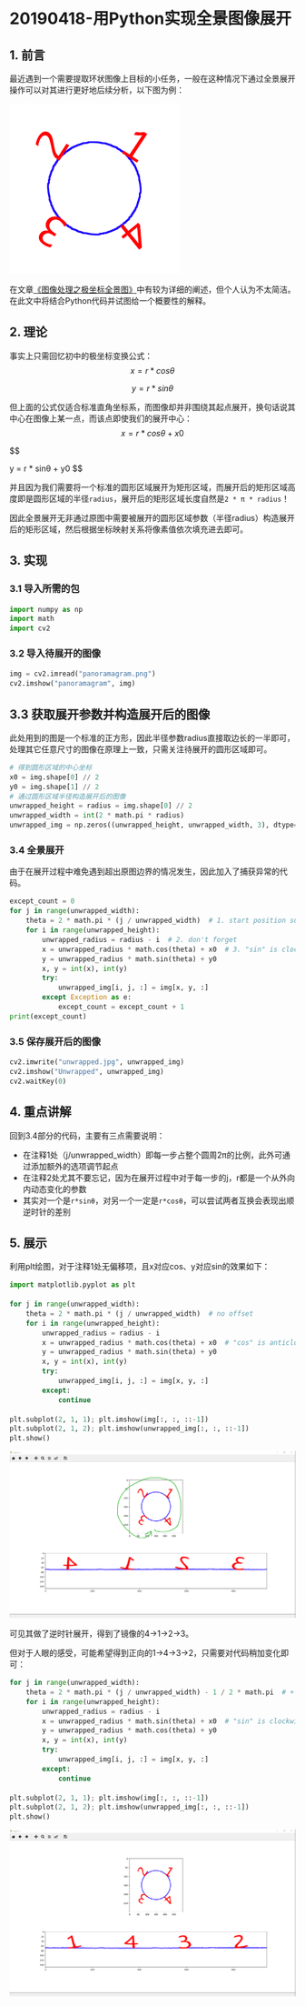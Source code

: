 # 20190418-用Python实现全景图像展开

## 1. 前言

最近遇到一个需要提取环状图像上目标的小任务，一般在这种情况下通过全景展开操作可以对其进行更好地后续分析，以下图为例：

![](./panoramagram.png)

在文章[《图像处理之极坐标全景图》](<https://zhuanlan.zhihu.com/p/29218780>)中有较为详细的阐述，但个人认为不太简洁。在此文中将结合Python代码并试图给一个概要性的解释。

## 2. 理论

事实上只需回忆初中的极坐标变换公式：
$$
x = r * cosθ
$$

$$
y = r * sinθ
$$

但上面的公式仅适合标准直角坐标系，而图像却并非围绕其起点展开，换句话说其中心在图像上某一点，而该点即使我们的展开中心：
$$
x = r * cosθ + x0
$$

$$

y = r * sinθ + y0
$$

并且因为我们需要将一个标准的圆形区域展开为矩形区域，而展开后的矩形区域高度即是圆形区域的半径```radius```，展开后的矩形区域长度自然是```2 * π * radius```！

因此全景展开无非通过原图中需要被展开的圆形区域参数（半径radius）构造展开后的矩形区域，然后根据坐标映射关系将像素值依次填充进去即可。

## 3. 实现

### 3.1 导入所需的包

```python
import numpy as np
import math
import cv2
```

### 3.2 导入待展开的图像

```python
img = cv2.imread("panoramagram.png")
cv2.imshow("panoramagram", img)
```

## 3.3 获取展开参数并构造展开后的图像

此处用到的图是一个标准的正方形，因此半径参数radius直接取边长的一半即可，处理其它任意尺寸的图像在原理上一致，只需关注待展开的圆形区域即可。

```python
# 得到圆形区域的中心坐标
x0 = img.shape[0] // 2
y0 = img.shape[1] // 2
# 通过圆形区域半径构造展开后的图像
unwrapped_height = radius = img.shape[0] // 2
unwrapped_width = int(2 * math.pi * radius)
unwrapped_img = np.zeros((unwrapped_height, unwrapped_width, 3), dtype="u1")
```

### 3.4 全景展开

由于在展开过程中难免遇到超出原图边界的情况发生，因此加入了捕获异常的代码。

```python
except_count = 0
for j in range(unwrapped_width):
    theta = 2 * math.pi * (j / unwrapped_width)  # 1. start position such as "+ math.pi"
    for i in range(unwrapped_height):
        unwrapped_radius = radius - i  # 2. don't forget
        x = unwrapped_radius * math.cos(theta) + x0  # 3. "sin" is clockwise but "cos" is anticlockwise
        y = unwrapped_radius * math.sin(theta) + y0
        x, y = int(x), int(y)
        try:
            unwrapped_img[i, j, :] = img[x, y, :]
        except Exception as e:
            except_count = except_count + 1
print(except_count)
```

### 3.5 保存展开后的图像

```python
cv2.imwrite("unwrapped.jpg", unwrapped_img)
cv2.imshow("Unwrapped", unwrapped_img)
cv2.waitKey(0)
```

## 4. 重点讲解

回到3.4部分的代码，主要有三点需要说明：

* 在注释1处（j/unwrapped_width）即每一步占整个圆周2π的比例，此外可通过添加额外的选项调节起点
* 在注释2处尤其不要忘记，因为在展开过程中对于每一步的j，r都是一个从外向内动态变化的参数
* 其实对一个是```r*sinθ```，对另一个一定是```r*cosθ```，可以尝试两者互换会表现出顺逆时针的差别

## 5. 展示

利用plt绘图，对于注释1处无偏移项，且x对应cos、y对应sin的效果如下：

```python
import matplotlib.pyplot as plt

for j in range(unwrapped_width):
    theta = 2 * math.pi * (j / unwrapped_width)  # no offset
    for i in range(unwrapped_height):
        unwrapped_radius = radius - i
        x = unwrapped_radius * math.cos(theta) + x0  # "cos" is anticlockwise
        y = unwrapped_radius * math.sin(theta) + y0
        x, y = int(x), int(y)
        try:
            unwrapped_img[i, j, :] = img[x, y, :]
        except:
            continue

plt.subplot(2, 1, 1); plt.imshow(img[:, :, ::-1])
plt.subplot(2, 1, 2); plt.imshow(unwrapped_img[:, :, ::-1])
plt.show()
```

![](./1.png)

可见其做了逆时针展开，得到了镜像的4→1→2→3。

但对于人眼的感受，可能希望得到正向的1→4→3→2，只需要对代码稍加变化即可：

```python
for j in range(unwrapped_width):
    theta = 2 * math.pi * (j / unwrapped_width) - 1 / 2 * math.pi  # + math.pi
    for i in range(unwrapped_height):
        unwrapped_radius = radius - i
        x = unwrapped_radius * math.sin(theta) + x0  # "sin" is clockwise
        y = unwrapped_radius * math.cos(theta) + y0
        x, y = int(x), int(y)
        try:
            unwrapped_img[i, j, :] = img[x, y, :]
        except:
            continue

plt.subplot(2, 1, 1); plt.imshow(img[:, :, ::-1])
plt.subplot(2, 1, 2); plt.imshow(unwrapped_img[:, :, ::-1])
plt.show()
```

![](./2.png)